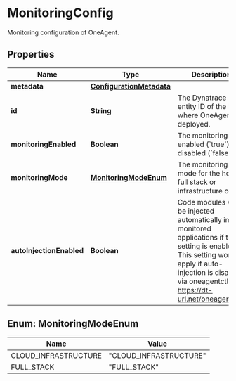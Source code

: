 

# MonitoringConfig

Monitoring configuration of OneAgent.

## Properties

| Name | Type | Description | Notes |
|------------ | ------------- | ------------- | -------------|
|**metadata** | [**ConfigurationMetadata**](ConfigurationMetadata.md) |  |  [optional] |
|**id** | **String** | The Dynatrace entity ID of the host where OneAgent is deployed. |  [optional] [readonly] |
|**monitoringEnabled** | **Boolean** | The monitoring is enabled (&#x60;true&#x60;) or disabled (&#x60;false&#x60;). |  |
|**monitoringMode** | [**MonitoringModeEnum**](#MonitoringModeEnum) | The monitoring mode for the host: full stack or infrastructure only. |  |
|**autoInjectionEnabled** | **Boolean** | Code modules will be injected automatically into monitored applications if this setting is enabled. This setting won&#39;t apply if auto-injection is disabled via oneagentctl (see https://dt-url.net/oneagentctl). |  [optional] |



## Enum: MonitoringModeEnum

| Name | Value |
|---- | -----|
| CLOUD_INFRASTRUCTURE | &quot;CLOUD_INFRASTRUCTURE&quot; |
| FULL_STACK | &quot;FULL_STACK&quot; |



